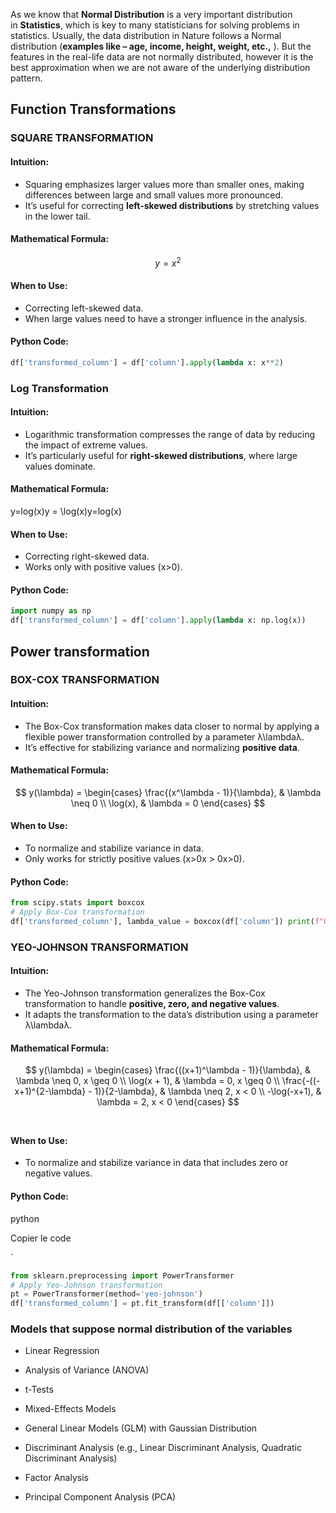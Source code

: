 
 As we know that **Normal Distribution** is a very important distribution in **Statistics**, which is key to many statisticians for solving problems in statistics. Usually, the data distribution in Nature follows a Normal distribution (**examples like – age, income, height, weight, etc.,** ). But the features in the real-life data are not normally distributed, however it is the best approximation when we are not aware of the underlying distribution pattern.


## Function Transformations

### SQUARE TRANSFORMATION
#### **Intuition:**

- Squaring emphasizes larger values more than smaller ones, making differences between large and small values more pronounced.
- It’s useful for correcting **left-skewed distributions** by stretching values in the lower tail.

#### **Mathematical Formula:**
$$
y = x^2
$$

#### **When to Use:**

- Correcting left-skewed data.
- When large values need to have a stronger influence in the analysis.

#### **Python Code:**

```python
df['transformed_column'] = df['column'].apply(lambda x: x**2)
```


### Log Transformation 
#### **Intuition:**

- Logarithmic transformation compresses the range of data by reducing the impact of extreme values.
- It’s particularly useful for **right-skewed distributions**, where large values dominate.

#### **Mathematical Formula:**

y=log⁡(x)y = \log(x)y=log(x)

#### **When to Use:**

- Correcting right-skewed data.
- Works only with positive values (x>0).

#### **Python Code:**

```python
import numpy as np
df['transformed_column'] = df['column'].apply(lambda x: np.log(x))
```

## Power transformation

### BOX-COX TRANSFORMATION
#### **Intuition:**

- The Box-Cox transformation makes data closer to normal by applying a flexible power transformation controlled by a parameter λ\lambdaλ.
- It’s effective for stabilizing variance and normalizing **positive data**.

#### **Mathematical Formula:**

$$
y(\lambda) = \begin{cases} 
\frac{(x^\lambda - 1)}{\lambda}, & \lambda \neq 0 \\ 
\log(x), & \lambda = 0 
\end{cases}
$$


#### **When to Use:**

- To normalize and stabilize variance in data.
- Only works for strictly positive values (x>0x > 0x>0).

#### **Python Code:**

```python
from scipy.stats import boxcox  
# Apply Box-Cox transformation
df['transformed_column'], lambda_value = boxcox(df['column']) print(f"Optimal lambda: {lambda_value}")
```


### YEO-JOHNSON TRANSFORMATION

#### **Intuition:**

- The Yeo-Johnson transformation generalizes the Box-Cox transformation to handle **positive, zero, and negative values**.
- It adapts the transformation to the data’s distribution using a parameter λ\lambdaλ.

#### **Mathematical Formula:**

$$
y(\lambda) = \begin{cases} 
\frac{((x+1)^\lambda - 1)}{\lambda}, & \lambda \neq 0, x \geq 0 \\ 
\log(x + 1), & \lambda = 0, x \geq 0 \\ 
\frac{-((-x+1)^{2-\lambda} - 1)}{2-\lambda}, & \lambda \neq 2, x < 0 \\ 
-\log(-x+1), & \lambda = 2, x < 0 
\end{cases}
$$
​

#### **When to Use:**

- To normalize and stabilize variance in data that includes zero or negative values.

#### **Python Code:**

python

Copier le code

`
```python
from sklearn.preprocessing import PowerTransformer
# Apply Yeo-Johnson transformation 
pt = PowerTransformer(method='yeo-johnson') 
df['transformed_column'] = pt.fit_transform(df[['column']])
```


 
 ###  Models that suppose normal distribution of the variables

- Linear Regression
    
- Analysis of Variance (ANOVA)
    
- t-Tests
    
- Mixed-Effects Models
    
- General Linear Models (GLM) with Gaussian Distribution
    
- Discriminant Analysis (e.g., Linear Discriminant Analysis, Quadratic Discriminant Analysis)
    
- Factor Analysis
    
- Principal Component Analysis (PCA)